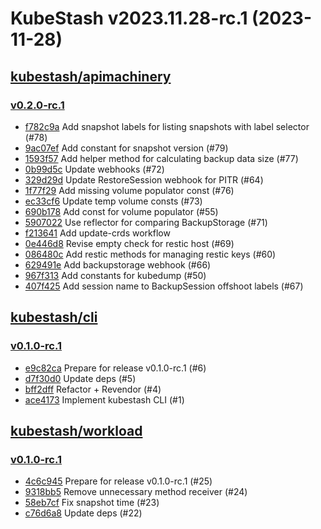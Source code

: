 # KubeStash v2023.11.28-rc.1 (2023-11-28)


## [kubestash/apimachinery](https://github.com/kubestash/apimachinery)

### [v0.2.0-rc.1](https://github.com/kubestash/apimachinery/releases/tag/v0.2.0-rc.1)

- [f782c9a](https://github.com/kubestash/apimachinery/commit/f782c9a) Add snapshot labels for listing snapshots with label selector (#78)
- [9ac07ef](https://github.com/kubestash/apimachinery/commit/9ac07ef) Add constant for snapshot version (#79)
- [1593f57](https://github.com/kubestash/apimachinery/commit/1593f57) Add helper method for calculating backup data size (#77)
- [0b99d5c](https://github.com/kubestash/apimachinery/commit/0b99d5c) Update webhooks (#72)
- [329d29d](https://github.com/kubestash/apimachinery/commit/329d29d) Update RestoreSession webhook for PITR (#64)
- [1f77f29](https://github.com/kubestash/apimachinery/commit/1f77f29) Add missing volume populator const (#76)
- [ec33cf6](https://github.com/kubestash/apimachinery/commit/ec33cf6) Update temp volume consts (#73)
- [690b178](https://github.com/kubestash/apimachinery/commit/690b178) Add const for volume populator (#55)
- [5907022](https://github.com/kubestash/apimachinery/commit/5907022) Use reflector for comparing BackupStorage (#71)
- [f213641](https://github.com/kubestash/apimachinery/commit/f213641) Add update-crds workflow
- [0e446d8](https://github.com/kubestash/apimachinery/commit/0e446d8) Revise empty check for restic host (#69)
- [086480c](https://github.com/kubestash/apimachinery/commit/086480c) Add restic methods for managing restic keys (#60)
- [629491e](https://github.com/kubestash/apimachinery/commit/629491e) Add backupstorage webhook (#66)
- [967f313](https://github.com/kubestash/apimachinery/commit/967f313) Add constants for kubedump (#50)
- [407f425](https://github.com/kubestash/apimachinery/commit/407f425) Add session name to BackupSession offshoot labels (#67)



## [kubestash/cli](https://github.com/kubestash/cli)

### [v0.1.0-rc.1](https://github.com/kubestash/cli/releases/tag/v0.1.0-rc.1)

- [e9c82ca](https://github.com/kubestash/cli/commit/e9c82ca) Prepare for release v0.1.0-rc.1 (#6)
- [d7f30d0](https://github.com/kubestash/cli/commit/d7f30d0) Update deps (#5)
- [bff2dff](https://github.com/kubestash/cli/commit/bff2dff) Refactor + Revendor (#4)
- [ace4173](https://github.com/kubestash/cli/commit/ace4173) Implement kubestash CLI (#1)



## [kubestash/workload](https://github.com/kubestash/workload)

### [v0.1.0-rc.1](https://github.com/kubestash/workload/releases/tag/v0.1.0-rc.1)

- [4c6c945](https://github.com/kubestash/workload/commit/4c6c945) Prepare for release v0.1.0-rc.1 (#25)
- [9318bb5](https://github.com/kubestash/workload/commit/9318bb5) Remove unnecessary method receiver (#24)
- [58eb7cf](https://github.com/kubestash/workload/commit/58eb7cf) Fix snapshot time (#23)
- [c76d6a8](https://github.com/kubestash/workload/commit/c76d6a8) Update deps (#22)



